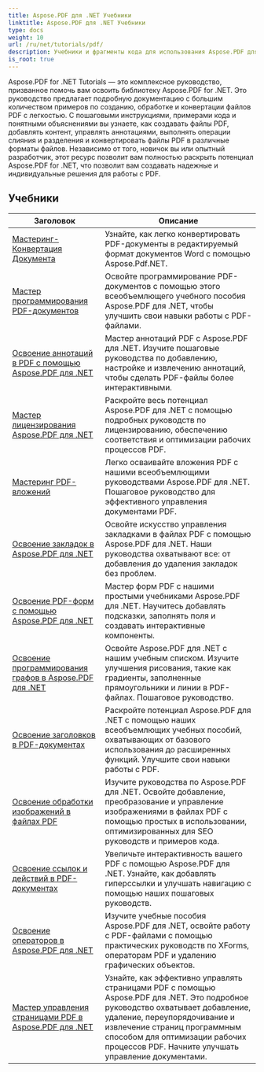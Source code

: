 ```yaml
---
title: Aspose.PDF для .NET Учебники
linktitle: Aspose.PDF для .NET Учебники
type: docs
weight: 10
url: /ru/net/tutorials/pdf/
description: Учебники и фрагменты кода для использования Aspose.PDF для .NET. Он включает в себя создание, редактирование, конвертацию, печать и функции для обработки PDF-документов.
is_root: true
---
```


Aspose.PDF for .NET Tutorials — это комплексное руководство, призванное помочь вам освоить библиотеку Aspose.PDF for .NET. Это руководство предлагает подробную документацию с большим количеством примеров по созданию, обработке и конвертации файлов PDF с легкостью. С пошаговыми инструкциями, примерами кода и понятными объяснениями вы узнаете, как создавать файлы PDF, добавлять контент, управлять аннотациями, выполнять операции слияния и разделения и конвертировать файлы PDF в различные форматы файлов. Независимо от того, новичок вы или опытный разработчик, этот ресурс позволит вам полностью раскрыть потенциал Aspose.PDF for .NET, что позволит вам создавать надежные и индивидуальные решения для работы с PDF.

## Учебники
| Заголовок | Описание |
| --- | --- | 
| [Мастеринг-Конвертация Документа](./mastering-document-conversion/) | Узнайте, как легко конвертировать PDF-документы в редактируемый формат документов Word с помощью Aspose.Pdf.NET. |
| [Мастер программирования PDF-документов](./master-pdf-document-programming/) | Освойте программирование PDF-документов с помощью этого всеобъемлющего учебного пособия Aspose.PDF для .NET, чтобы улучшить свои навыки работы с PDF-файлами. | 
| [Освоение аннотаций в PDF с помощью Aspose.PDF для .NET](./mastering-annotations/) | Мастер аннотаций PDF с Aspose.PDF для .NET. Изучите пошаговые руководства по добавлению, настройке и извлечению аннотаций, чтобы сделать PDF-файлы более интерактивными. |
| [Мастер лицензирования Aspose.PDF для .NET](./master-licensing/) | Раскройте весь потенциал Aspose.PDF для .NET с помощью подробных руководств по лицензированию, обеспечению соответствия и оптимизации рабочих процессов PDF. |
| [Мастеринг PDF-вложений](./mastering-pdf-attachments/) | Легко осваивайте вложения PDF с нашими всеобъемлющими руководствами Aspose.PDF для .NET. Пошаговое руководство для эффективного управления документами PDF. |
| [Освоение закладок в Aspose.PDF для .NET](./mastering-bookmarks/) | Освойте искусство управления закладками в файлах PDF с помощью Aspose.PDF для .NET. Наши руководства охватывают все: от добавления до удаления закладок без проблем. |
| [Освоение PDF-форм с помощью Aspose.PDF для .NET](./mastering-pdf-forms/) | Мастер форм PDF с нашими простыми учебниками Aspose.PDF для .NET. Научитесь добавлять подсказки, заполнять поля и создавать интерактивные компоненты. |
| [Освоение программирования графов в Aspose.PDF для .NET](./mastering-graph-programming/) | Освойте Aspose.PDF для .NET с нашим учебным списком. Изучите улучшения рисования, такие как градиенты, заполненные прямоугольники и линии в PDF-файлах. Пошаговое руководство. |
| [Освоение заголовков в PDF-документах](./mastering-headings/) | Раскройте потенциал Aspose.PDF для .NET с помощью наших всеобъемлющих учебных пособий, охватывающих от базового использования до расширенных функций. Улучшите свои навыки работы с PDF. |
| [Освоение обработки изображений в файлах PDF](./mastering-image-Processing/) | Изучите руководства по Aspose.PDF для .NET. Освойте добавление, преобразование и управление изображениями в файлах PDF с помощью простых в использовании, оптимизированных для SEO руководств и примеров кода. |
| [Освоение ссылок и действий в PDF-документах](./mastering-links-and-actions/) | Увеличьте интерактивность вашего PDF с помощью Aspose.PDF для .NET. Узнайте, как добавлять гиперссылки и улучшать навигацию с помощью наших пошаговых руководств. |
| [Освоение операторов в Aspose.PDF для .NET](./mastering-operators/) | Изучите учебные пособия Aspose.PDF для .NET, освойте работу с PDF-файлами с помощью практических руководств по XForms, операторам PDF и удалению графических объектов. |
| [Мастер управления страницами PDF в Aspose.PDF для .NET](./master-pdf-page-management/) | Узнайте, как эффективно управлять страницами PDF с помощью Aspose.PDF для .NET. Это подробное руководство охватывает добавление, удаление, переупорядочивание и извлечение страниц программным способом для оптимизации рабочих процессов PDF. Начните улучшать управление документами. |
